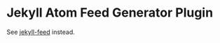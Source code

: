 # Jekyll Atom Feed Generator Plugin

See [jekyll-feed](https://github.com/jekyll/jekyll-feed) instead.
